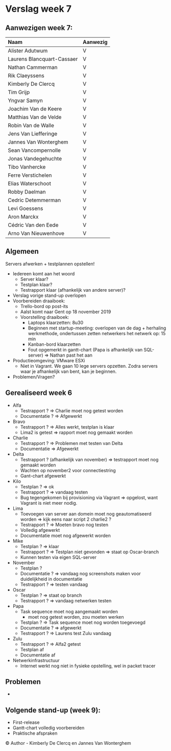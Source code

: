# Verslag week 7

## Aanwezigen week 7:
| Naam                          | Aanwezig |
| :---                          | :---   |
| Alister Adutwum               | V |
| Laurens Blancquart-Cassaer    | V |
| Nathan Cammerman              | V |
| Rik Claeyssens                | V |
| Kimberly De Clercq            | V |
| Tim Grijp                     | V |
| Yngvar Samyn                  | V |
| Joachim Van de Keere          | V |
| Matthias Van de Velde         | V |
| Robin Van de Walle            | V |
| Jens Van Liefferinge          | V |
| Jannes Van Wonterghem         | V |
| Sean Vancompernolle           | V |
| Jonas Vandegehuchte           | V |
| Tibo Vanhercke                | V |
| Ferre Verstichelen            | V |
| Elias Waterschoot             | V |
| Robby Daelman                 | V |
| Cedric Detemmerman            | V |
| Levi Goessens                 | V |
| Aron Marckx                   | V |
| Cédric Van den Eede           | V |
| Arno Van Nieuwenhove          | V |

## Algemeen

Servers afwerken + testplannen opstellen!

- Iedereen komt aan het woord
    - Server klaar?
    - Testplan klaar?
    - Testrapport klaar (afhankelijk van andere server)?
- Verslag vorige stand-up overlopen
- Voorbereiden draaiboek: 
    - Trello-bord op post-its
    - Aalst komt naar Gent op 18 november 2019
    - Voorstelling draaiboek:
      - Laptops klaarzetten: 8u30
      - Beginnen met startup-meeting: overlopen van de dag + herhaling werkmethode, ondertussen zetten netwerkers het netwerk op: 15 min
      - Kanban-bord klaarzetten
      - Fout opgemerkt in gantt-chart (Papa is afhankelijk van SQL-server) => Nathan past het aan
- Productieomgeving: VMware ESXi
    - Niet in Vagrant. We gaan 10 lege servers opzetten. Zodra servers waar je afhankelijk van bent, kan je beginnen.
- Problemen/Vragen?

## Gerealiseerd week 6
* Alfa
  * Testrapport ? => Charlie moet nog getest worden
  * Documentatie ? => Afgewerkt
* Bravo 
  *  Testrapport ? => Alles werkt, testplan is klaar
  *  Lima2 is getest => rapport moet nog gemaakt worden
* Charlie 
  * Testrapport ? => Problemen met testen van Delta
  * Documentatie => Afgewerkt
* Delta 
  * Testrapport ? (afhankelijk van november) => testrapport moet nog gemaakt worden
  * Wachten op november2 voor connectiestring
  * Gant-chart afgewerkt
* Kilo 
  * Testplan ? => ok
  * Testrapport ? => vandaag testen
  * Bug tegengekomen bij provisioning via Vagrant => opgelost, want Vagrant is niet meer nodig.
* Lima 
  * Toevoegen van server aan domein moet nog geautomatiseerd worden => kijk eens naar script 2 charlie2 ?
  * Testrapport ? => Moeten bravo nog testen
  * Volledig afgewerkt
  * Documentatie moet nog afgewerkt worden
* Mike 
  * Testplan ? => klaar 
  * Testrapport ? => Testplan niet gevonden => staat op Oscar-branch
  * Kunnen testen via eigen SQL-server
* November 
  * Testplan ?
  * Documentatie ? => vandaag nog screenshots maken voor duidelijkheid in documentatie
  * Testrapport ? => testen vandaag
* Oscar 
  * Testplan ? => staat op branch
  * Testrapport ? => vandaag netwerken testen
* Papa 
  * Task sequence moet nog aangemaakt worden
    * moet nog getest worden, zou moeten werken
  * Testplan ? => Task sequence moet nog worden toegevoegd
  * Documentatie ? => afgewerkt
  * Testrapport ? => Laurens test Zulu vandaag
* Zulu 
  * Testrapport ? => Alfa2 getest
  * Testplan af
  * Documentatie af
* Netwerkinfrastructuur 
  * Internet werkt nog niet in fysieke opstelling, wel in packet tracer

## Problemen

- 


## Volgende stand-up (week 9):
- First-release
- Gantt-chart volledig voorbereiden
- Praktische afspraken

© Author - Kimberly De Clercq en Jannes Van Wonterghem
